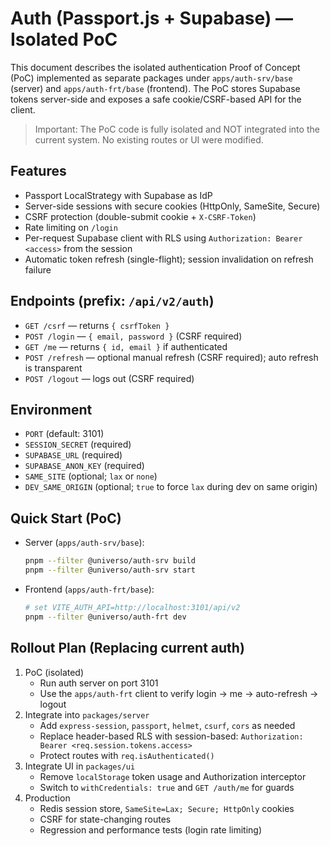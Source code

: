 # Auth (Passport.js + Supabase) — Isolated PoC

This document describes the isolated authentication Proof of Concept (PoC) implemented as separate packages under `apps/auth-srv/base` (server) and `apps/auth-frt/base` (frontend). The PoC stores Supabase tokens server-side and exposes a safe cookie/CSRF-based API for the client.

> Important: The PoC code is fully isolated and NOT integrated into the current system. No existing routes or UI were modified.

## Features

-   Passport LocalStrategy with Supabase as IdP
-   Server-side sessions with secure cookies (HttpOnly, SameSite, Secure)
-   CSRF protection (double-submit cookie + `X-CSRF-Token`)
-   Rate limiting on `/login`
-   Per-request Supabase client with RLS using `Authorization: Bearer <access>` from the session
-   Automatic token refresh (single-flight); session invalidation on refresh failure

## Endpoints (prefix: `/api/v2/auth`)

-   `GET /csrf` — returns `{ csrfToken }`
-   `POST /login` — `{ email, password }` (CSRF required)
-   `GET /me` — returns `{ id, email }` if authenticated
-   `POST /refresh` — optional manual refresh (CSRF required); auto refresh is transparent
-   `POST /logout` — logs out (CSRF required)

## Environment

-   `PORT` (default: 3101)
-   `SESSION_SECRET` (required)
-   `SUPABASE_URL` (required)
-   `SUPABASE_ANON_KEY` (required)
-   `SAME_SITE` (optional; `lax` or `none`)
-   `DEV_SAME_ORIGIN` (optional; `true` to force `lax` during dev on same origin)

## Quick Start (PoC)

-   Server (`apps/auth-srv/base`):
    ```bash
    pnpm --filter @universo/auth-srv build
    pnpm --filter @universo/auth-srv start
    ```
-   Frontend (`apps/auth-frt/base`):
    ```bash
    # set VITE_AUTH_API=http://localhost:3101/api/v2
    pnpm --filter @universo/auth-frt dev
    ```

## Rollout Plan (Replacing current auth)

1. PoC (isolated)
    - Run auth server on port 3101
    - Use the `apps/auth-frt` client to verify login → me → auto-refresh → logout
2. Integrate into `packages/server`
    - Add `express-session`, `passport`, `helmet`, `csurf`, `cors` as needed
    - Replace header-based RLS with session-based: `Authorization: Bearer <req.session.tokens.access>`
    - Protect routes with `req.isAuthenticated()`
3. Integrate UI in `packages/ui`
    - Remove `localStorage` token usage and Authorization interceptor
    - Switch to `withCredentials: true` and `GET /auth/me` for guards
4. Production
    - Redis session store, `SameSite=Lax; Secure; HttpOnly` cookies
    - CSRF for state-changing routes
    - Regression and performance tests (login rate limiting)
